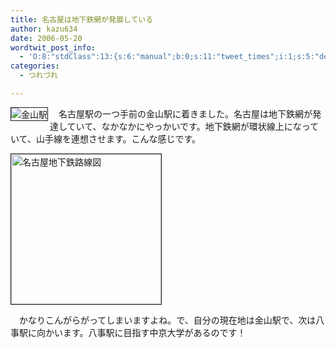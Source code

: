 ```yaml
---
title: 名古屋は地下鉄網が発展している
author: kazu634
date: 2006-05-20
wordtwit_post_info:
  - 'O:8:"stdClass":13:{s:6:"manual";b:0;s:11:"tweet_times";i:1;s:5:"delay";i:0;s:7:"enabled";i:1;s:10:"separation";s:2:"60";s:7:"version";s:3:"3.7";s:14:"tweet_template";b:0;s:6:"status";i:2;s:6:"result";a:0:{}s:13:"tweet_counter";i:2;s:13:"tweet_log_ids";a:1:{i:0;i:2355;}s:9:"hash_tags";a:0:{}s:8:"accounts";a:1:{i:0;s:7:"kazu634";}}'
categories:
  - つれづれ

---
```

<div class="section">
<p>
<a href="http://chizumado.jp/view?position_id=354845" onclick="__gaTracker('send', 'event', 'outbound-article', 'http://chizumado.jp/view?position_id=354845', '');" target="_blank"><img alt="金山駅" align="left" src="http://chizumado.jp/RasterMap?position_id=354845" border="1" /></a>
</p></p> 
  
<p>
    　名古屋駅の一つ手前の金山駅に着きました。名古屋は地下鉄網が発達していて、なかなかにやっかいです。地下鉄網が環状線上になっていて、山手線を連想させます。こんな感じです。
</p>
  
<p>
<center>
</center>
</p>
  
<p>
<img width="240" alt="名古屋地下鉄路線図" src="http://map.goo.ne.jp/img/rosenzu/nagoya_sub.gif" height="240" border="1" />
</p></p> 
  
<p>
    　かなりこんがらがってしまいますよね。で、自分の現在地は金山駅で、次は八事駅に向かいます。八事駅に目指す中京大学があるのです！
</p>
</div>
